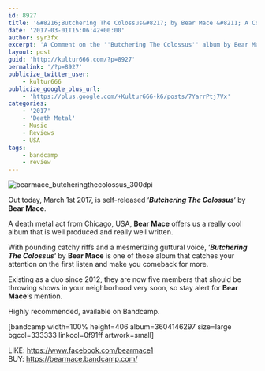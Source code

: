 ```yaml
---
id: 8927
title: '&#8216;Butchering The Colossus&#8217; by Bear Mace &#8211; A Comment'
date: '2017-03-01T15:06:42+00:00'
author: syr3fx
excerpt: 'A Comment on the ''Butchering The Colossus'' album by Bear Mace (2017).'
layout: post
guid: 'http://kultur666.com/?p=8927'
permalink: '/?p=8927'
publicize_twitter_user:
    - kultur666
publicize_google_plus_url:
    - 'https://plus.google.com/+Kultur666-k6/posts/7YarrPtj7Vx'
categories:
    - '2017'
    - 'Death Metal'
    - Music
    - Reviews
    - USA
tags:
    - bandcamp
    - review
---
```


![bearmace_butcheringthecolossus_300dpi](http://localhost:8080/wp-content/uploads/2017/03/bearmace_butcheringthecolossus_300dpi.jpg)

Out today, March 1st 2017, is self-released ‘***Butchering The Colossus***‘ by **Bear Mace**.

A death metal act from Chicago, USA, **Bear Mace** offers us a really cool album that is well produced and really well written.

With pounding catchy riffs and a mesmerizing guttural voice, ‘***Butchering The Colossus***‘ by **Bear Mace** is one of those album that catches your attention on the first listen and make you comeback for more.

Existing as a duo since 2012, they are now five members that should be throwing shows in your neighborhood very soon, so stay alert for **Bear Mace**‘s mention.

Highly recommended, available on Bandcamp.

\[bandcamp width=100% height=406 album=3604146297 size=large bgcol=333333 linkcol=0f91ff artwork=small\]

LIKE: <https://www.facebook.com/bearmace1>  
BUY: <https://bearmace.bandcamp.com/>